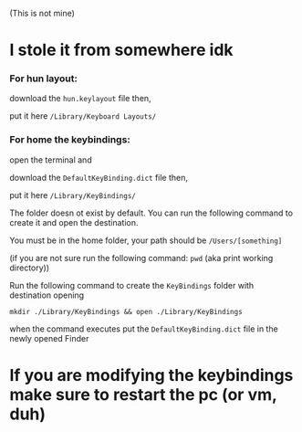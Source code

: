 (This is not mine)

# I stole it from somewhere idk

### For hun layout:

download the `hun.keylayout` file then,

put it here `/Library/Keyboard Layouts/`

### For home the keybindings:

open the terminal and

download the `DefaultKeyBinding.dict` file then,

put it here `/Library/KeyBindings/`

The folder doesn ot exist by default. You can run the following command to create it and open the destination.

You must be in the home folder, your path should be `/Users/[something]`

(if you are not sure run the following command: `pwd` (aka print working directory))

Run the following command to create the `KeyBindings` folder with destination opening

`mkdir ./Library/KeyBindings && open ./Library/KeyBindings`

when the command executes put the `DefaultKeyBinding.dict` file in the newly opened Finder
# If you are modifying the keybindings make sure to restart the pc (or vm, duh)

